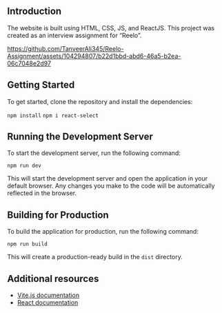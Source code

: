 ## Introduction

The website is built using HTML, CSS, JS, and ReactJS. This project was created as an interview assignment for “Reelo”.


https://github.com/TanveerAli345/Reelo-Assignment/assets/104294807/b22d1bbd-abd6-46a5-b2ea-06c7048e2d97


## Getting Started

To get started, clone the repository and install the dependencies:

`npm install`
`npm i react-select`

## Running the Development Server

To start the development server, run the following command:

`npm run dev`

This will start the development server and open the application in your default browser. Any changes you make to the code will be automatically reflected in the browser.

## Building for Production

To build the application for production, run the following command:

`npm run build`

This will create a production-ready build in the `dist` directory.

## Additional resources

- [Vite.js documentation](https://github.com/vitejs/vite)
- [React documentation](https://reactjs.org/)
